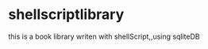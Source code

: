 shellscriptlibrary
==================

this is a book library writen with shellScript,,using sqliteDB 

